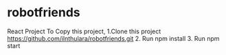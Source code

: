 # robotfriends
React Project
To Copy this project,
1.Clone this project https://github.com/ilnthulara/robotfriends.git
2. Run npm install
3. Run npm start
